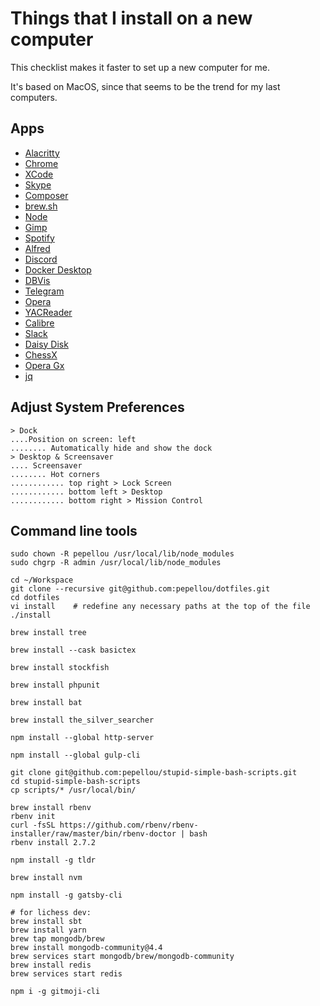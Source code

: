 # Things that I install on a new computer

This checklist makes it faster to set up a new computer for me.

It's based on MacOS, since that seems to be the trend for my last computers.

## Apps

 - [Alacritty](https://github.com/alacritty/alacritty/releases)
 - [Chrome](https://www.google.com/chrome/)
 - [XCode](https://apps.apple.com/us/app/xcode/id497799835)
 - [Skype](https://go.skype.com/mac.download)
 - [Composer](https://getcomposer.org/doc/00-intro.md#installation-linux-unix-macos)
 - [brew.sh](https://brew.sh/#install)
 - [Node](https://nodejs.org/en/download/)
 - [Gimp](https://www.gimp.org/downloads/)
 - [Spotify](https://www.spotify.com/us/download/mac/)
 - [Alfred](https://www.alfredapp.com/)
 - [Discord](https://discord.com/api/download?platform=osx)
 - [Docker Desktop](https://docs.docker.com/docker-for-mac/install/)
 - [DBVis](https://www.dbvis.com/download/)
 - [Telegram](https://telegram.org/dl/macos)
 - [Opera](https://www.opera.com/computer/thanks?ni=stable&os=mac)
 - [YACReader](https://www.yacreader.com/downloads)
 - [Calibre](https://calibre-ebook.com/download_osx)
 - [Slack](https://slack.com/downloads/mac)
 - [Daisy Disk](https://apps.apple.com/app/daisydisk/id411643860?ign-mpt=uo%3D4&mt=12)
 - [ChessX](https://sourceforge.net/projects/chessx/)
 - [Opera Gx](https://www.opera.com/gx)
 - [jq](https://stedolan.github.io/jq/)

## Adjust System Preferences

    > Dock
    ....Position on screen: left
    ........ Automatically hide and show the dock
    > Desktop & Screensaver
    .... Screensaver
    ........ Hot corners
    ............ top right > Lock Screen
    ............ bottom left > Desktop
    ............ bottom right > Mission Control

## Command line tools

    sudo chown -R pepellou /usr/local/lib/node_modules
    sudo chgrp -R admin /usr/local/lib/node_modules

    cd ~/Workspace
    git clone --recursive git@github.com:pepellou/dotfiles.git
    cd dotfiles
    vi install    # redefine any necessary paths at the top of the file
    ./install

    brew install tree

    brew install --cask basictex

    brew install stockfish

    brew install phpunit

    brew install bat

    brew install the_silver_searcher

    npm install --global http-server

    npm install --global gulp-cli

    git clone git@github.com:pepellou/stupid-simple-bash-scripts.git
    cd stupid-simple-bash-scripts
    cp scripts/* /usr/local/bin/

    brew install rbenv
    rbenv init
    curl -fsSL https://github.com/rbenv/rbenv-installer/raw/master/bin/rbenv-doctor | bash
    rbenv install 2.7.2

    npm install -g tldr

    brew install nvm

    npm install -g gatsby-cli

    # for lichess dev:
    brew install sbt
    brew install yarn
    brew tap mongodb/brew
    brew install mongodb-community@4.4
    brew services start mongodb/brew/mongodb-community
    brew install redis
    brew services start redis

    npm i -g gitmoji-cli
